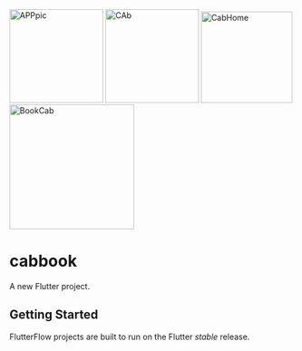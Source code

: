<img width="165" alt="APPpic" src="https://github.com/satyamits/satyamSingh_TechnicalTask_Submission/assets/77722836/159fe055-ab01-4e52-98f0-7827d6057fd5">
<img width="165" alt="CAb" src="https://github.com/satyamits/satyamSingh_TechnicalTask_Submission/assets/77722836/f5232543-02c4-4d33-9e12-2faceb44fb23">
<img width="161" alt="CabHome" src="https://github.com/satyamits/satyamSingh_TechnicalTask_Submission/assets/77722836/726fd4c5-6063-429d-955d-7fd09724c84f">
<img width="220" alt="BookCab" src="https://github.com/satyamits/satyamSingh_TechnicalTask_Submission/assets/77722836/c5d02e6f-3eb1-4e20-8874-e0cf8eaa9e36">

# cabbook

A new Flutter project.


## Getting Started

FlutterFlow projects are built to run on the Flutter _stable_ release.


